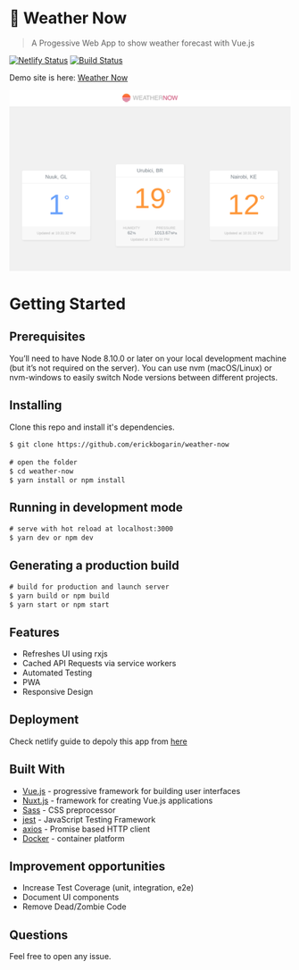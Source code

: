 # :city_sunrise: Weather Now
> A Progessive Web App to show weather forecast with Vue.js 

[![Netlify Status](https://api.netlify.com/api/v1/badges/76a23581-c922-44bb-b700-36a21d33d58e/deploy-status)](https://app.netlify.com/sites/eb-weather-now/deploys)
[![Build Status](https://travis-ci.org/erickbogarin/weather-now.svg?branch=master)](https://travis-ci.org/erickbogarin/weather-now)

Demo site is here: [Weather Now](https://eb-weather-now.netlify.com)

![screenshot of site](/docs/screenshot.png)

# Getting Started

## Prerequisites

You’ll need to have Node 8.10.0 or later on your local development machine (but it’s not required on the server). You can use nvm (macOS/Linux) or nvm-windows to easily switch Node versions between different projects.

## Installing

Clone this repo and install it's dependencies.

```
$ git clone https://github.com/erickbogarin/weather-now

# open the folder
$ cd weather-now
$ yarn install or npm install
```

## Running in development mode

```
# serve with hot reload at localhost:3000
$ yarn dev or npm dev
```

## Generating a production build

```
# build for production and launch server
$ yarn build or npm build
$ yarn start or npm start
```

## Features

- Refreshes UI using rxjs
- Cached API Requests via service workers
- Automated Testing
- PWA
- Responsive Design

## Deployment

Check netlify guide to depoly this app from [here](https://www.netlify.com/blog/2016/09/29/a-step-by-step-guide-deploying-on-netlify/)

## Built With

- [Vue.js](https://vuejs.org) - progressive framework for building user interfaces
- [Nuxt.js](https://nuxtjs.org/) - framework for creating Vue.js applications
- [Sass](https://sass-lang.com/) - CSS preprocessor
- [jest](https://jestjs.io/) - JavaScript Testing Framework
- [axios](https://github.com/axios/axios) - Promise based HTTP client
- [Docker](https://www.docker.com/) - container platform

## Improvement opportunities

- Increase Test Coverage (unit, integration, e2e)
- Document UI components
- Remove Dead/Zombie Code

## Questions

Feel free to open any issue.
